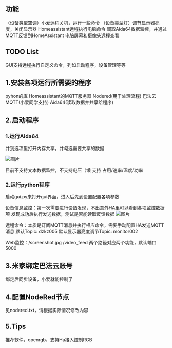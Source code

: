 ## 功能
（设备类型空调）小爱远程关机，运行一些命令
（设备类型灯）调节显示器亮度，关闭显示器
Homeassistant远程执行电脑命令
调取Aida64数据监控，并通过MQTT反馈到HomeAssistant
电脑屏幕和摄像头远程查看

## TODO List
GUI支持远程执行自定义命令，列如启动程序，设备管理等等

## 1.安装各项运行所需要的程序
pyhon的库
Homeassistant的MQTT服务器
Nodered(用于处理流程)
巴法云MQTT(小爱同学支持)
Aida64(读取数据并共享给程序)

## 2.启动程序

### 1.运行Aida64
并到选项里打开内存共享，并勾选需要共享的数据

![图片](https://img2.moeblog.vip/images/vO74.png "图片")

目前不支持文本数据监控，不支持电压（懒
支持 占用/速率/温度/功率

### 2.运行python程序
启动gui.py来打开gui界面，进入后先到设置配置各项参数

设备信息监控：第一次需要进行设备发现，不出意外HA里可以看到各项监控数据项
发现成功后执行发送数据，测试是否能读取反馈数据
![图片](https://img2.moeblog.vip/images/vZ5X.png "图片")

远程命令：本质是订阅MQTT消息并执行相应命令，需要手动配置HA发送MQTT消息
默认Topic: dzkz005
默认显示器亮度调节Topic: monitor002

Web监控：/screenshot.jpg /video_feed 两个路径对应两个功能，默认端口5000

## 3.米家绑定巴法云账号
绑定后同步设备，小爱就能控制了

## 4.配置NodeRed节点
见nodered.txt，请根据实际情况修改内容

## 5.Tips
推荐软件，openrgb，支持Ha接入控制RGB
